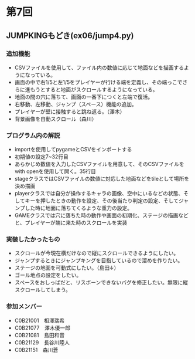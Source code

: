 # 第7回
## JUMPKINGもどき(ex06/jump4.py)
### 追加機能
* CSVファイルを使用して、ファイル内の数値に応じて地面などを描画するようになっている。
* 画面の中で右1/5と左1/5をプレイヤーが行ける端を定義し、その端っこでさらに進もうとすると地面がスクロールするようになっている。
* 地面の間の穴に落ちて、画面の一番下につくと左端で復活。
* 右移動、左移動、ジャンプ（スペース）機能の追加。
* プレイヤーが壁に接触すると跳ね返る。（澤木）
* 背景画像を自動スクロール（森川）
### プログラム内の解説
* importを使用してpygameとCSVをインポートする
* 初期値の設定7~32行目
* あらかじめ数値を入力したCSVファイルを用意して、そのCSVファイルをwith openを使用して開く。35行目
* stageクラスではCSVファイルの数値に対応した地面などをtileとして場所を決め描画
* playerクラスでは自分が操作するキャラの画像、空中にいるなどの状態、そしてキーを押したときの動作を設定、その後当たり判定の設定、そしてジャンプした時に地面に落ちてくるような重力の設定。
* GAMEクラスでは穴に落ちた時の動作や画面の初期化、ステージの描画などと、プレイヤーが端に来た時のスクロールを実装
### 実装したかったもの
* スクロールが今現在横だけなので縦にスクロールできるようにしたい。
* ジャンプするときにジャンプキングを目指しているので溜めを作りたい。
* ステージの地面を可動式にしたい。（島田↓）
* ゴール地点の設定をしたい。
* スペースをおしっぱだと、リスポーンできないバグを修正したい。無限に縦スクロールしてしまう。
### 参加メンバー
* C0B21001　相澤瑞希
* C0B21077　澤木優一郎
* C0B21081　島田和音
* C0B21129　長谷川陸人
* C0B21151　森川蒼